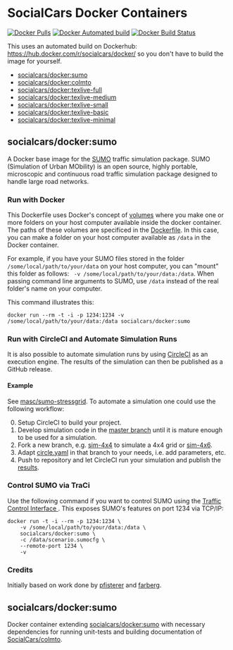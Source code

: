 # SocialCars Docker Containers

[![Docker Pulls](https://img.shields.io/docker/pulls/socialcars/docker.svg)](https://hub.docker.com/r/socialcars/docker/)
[![Docker Automated build](https://img.shields.io/docker/automated/socialcars/docker.svg)](https://hub.docker.com/r/socialcars/docker/builds/)
[![Docker Build Status](https://img.shields.io/docker/build/socialcars/docker.svg)](https://hub.docker.com/r/socialcars/docker/builds/)

This uses an automated build on Dockerhub: https://hub.docker.com/r/socialcars/docker/ so you don't have to build the image for yourself.

* [socialcars/docker:sumo](https://github.com/SocialCars/Docker/tree/sumo)
* [socialcars/docker:colmto](https://github.com/SocialCars/Docker/tree/colmto)
* [socialcars/docker:texlive-full](https://github.com/SocialCars/Docker/tree/texlive-full])
* [socialcars/docker:texlive-medium](https://github.com/SocialCars/Docker/tree/texlive-medium)
* [socialcars/docker:texlive-small](https://github.com/SocialCars/Docker/tree/texlive-small)
* [socialcars/docker:texlive-basic](https://github.com/SocialCars/Docker/tree/texlive-basic)
* [socialcars/docker:texlive-minimal](https://github.com/SocialCars/Docker/tree/texlive-minimal)

## socialcars/docker:sumo

A Docker base image for the [SUMO](http://sumo.dlr.de/wiki/Main_Page) traffic simulation package. SUMO (Simulation of Urban MObility) is an open source, highly portable, microscopic and continuous road traffic simulation package designed to handle large road networks.

### Run with Docker

This Dockerfile uses Docker's concept of [volumes](https://docs.docker.com/v1.10/engine/userguide/containers/dockervolumes/) where you make one or more folders on your host computer available inside the docker container. The paths of these volumes are specificed in the [Dockerfile](Dockerfile). In this case, you can make a folder on your host computer available as ```/data``` in the Docker container. 

For example, if you have your SUMO files stored in the folder ```/some/local/path/to/your/data``` on your host computer, you can "mount" this folder as follows: ``` -v /some/local/path/to/your/data:/data```. When passing command line arguments to SUMO, use ```/data``` instead of the real folder's name on your computer.

This command illustrates this:
```
docker run --rm -t -i -p 1234:1234 -v /some/local/path/to/your/data:/data socialcars/docker:sumo
```

### Run with CircleCI and Automate Simulation Runs

It is also possible to automate simulation runs by using [CircleCI](https://circleci.com) as an execution engine.
The results of the simulation can then be published as a GitHub release.

#### Example

See [masc/sumo-stressgrid](https://github.com/masc/sumo-stressgrid). To automate a simulation one could use the following workflow:

0. Setup CircleCI to build your project.
1. Develop simulation code in the [master branch](https://github.com/masc/sumo-stressgrid/tree/master) until it is mature enough to be used for a simulation.
2. Fork a new branch, e.g. [sim-4x4](https://github.com/masc/sumo-stressgrid/tree/sim-4x4) to simulate a 4x4 grid or [sim-4x6](https://github.com/masc/sumo-stressgrid/tree/sim-4x4).
3. Adapt [circle.yaml](https://github.com/masc/sumo-stressgrid/blob/sim-4x4/circle.yml) in that branch to your needs, i.e. add parameters, etc.
4. Push to repository and let CircleCI run your simulation and publish the [results](https://github.com/masc/sumo-stressgrid/releases).

### Control SUMO via TraCi

Use the following command if you want to control SUMO using the [Traffic Control Interface ](TraCI). This exposes SUMO's features on port 1234 via TCP/IP:
```
docker run -t -i --rm -p 1234:1234 \
	-v /some/local/path/to/your/data:/data \
	socialcars/docker:sumo \
	-c /data/scenario.sumocfg \
	--remote-port 1234 \
	-v
```

### Credits

Initially based on work done by [pfisterer](https://github.com/pfisterer) and [farberg](https://hub.docker.com/u/farberg/).

## socialcars/docker:sumo

Docker container extending [socialcars/docker:sumo](https://github.com/SocialCars/Docker/tree/sumo) with necessary dependencies for running unit-tests and building documentation of [SocialCars/colmto](https://github.com/SocialCars/colmto).
